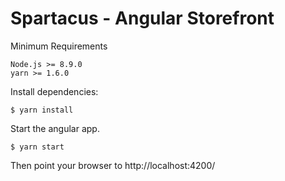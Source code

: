# Spartacus - Angular Storefront

Minimum Requirements

```
Node.js >= 8.9.0
yarn >= 1.6.0
```

Install dependencies:

```
$ yarn install
```

Start the angular app.

```
$ yarn start
```

Then point your browser to http://localhost:4200/
